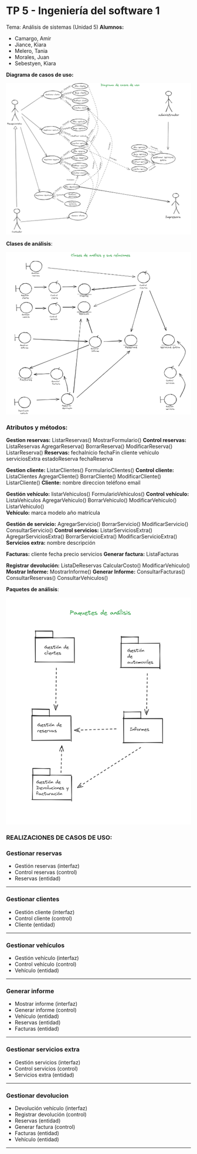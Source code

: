 # TP 5 - Ingeniería del software 1
Tema: Análisis de sistemas (Unidad 5)
**Alumnos:**
- Camargo, Amir
- Jiance, Kiara
- Melero, Tania
- Morales, Juan
- Sebestyen, Kiara

**Diagrama de casos de uso:**

![Casos de uso](diagrama_casos_de_uso.png "Casos de uso")

**Clases de análisis**:

![Analisis](Clases_de_analisis.png "analisis")

### Atributos y métodos:
**Gestion reservas:**
    ListarReservas()
    MostrarFormulario()
**Control reservas:**
    ListaReservas
    AgregarReserva()
    BorrarReserva()
    ModificarReserva()
    ListarReserva()
**Reservas:**
    fechaInicio
    fechaFin
    cliente
    vehículo
    serviciosExtra
    estadoReserva
    fechaReserva

 **Gestion cliente:**
    ListarClientes()
    FormularioClientes()
**Control cliente:**
    ListaClientes
    AgregarCliente()
    BorrarCliente()
    ModificarCliente()
    ListarCliente()
**Cliente:**
    nombre
    direccion
    teléfono
    email

**Gestión vehículo:**
    listarVehiculos()
    FormularioVehiculos()
**Control vehículo:**
    ListaVehiculos
    AgregarVehiculo()
    BorrarVehiculo()
    ModificarVehiculo()
    ListarVehiculo()  
**Vehículo:**
    marca
    modelo
    año
    matrícula
    
**Gestión de servicio:**
	AgregarServicio()
	BorrarServicio()
	ModificarServicio()
	ConsultarServicio()
**Control servicios:**
	 ListarServiciosExtra()
	 AgregarServiciosExtra()
	 BorrarServicioExtra()
	 ModificarServicioExtra()
**Servicios extra:**
    nombre
    descripción
    
**Facturas:**
    cliente
    fecha 
    precio
    servicios
**Generar factura:**
    ListaFacturas

**Registrar devolución:**
	ListaDeReservas
    CalcularCosto()
    ModificarVehiculo()
**Mostrar Informe:**
	MostrarInforme()
**Generar Informe:**
	ConsultarFacturas()
	ConsultarReservas()
	ConsultarVehiculos()

**Paquetes de análisis**:

![Analisis](paquetes_analisis.png "analisis")

### REALIZACIONES DE CASOS DE USO:
### Gestionar reservas
- Gestión reservas (interfaz)
- Control reservas (control)
- Reservas (entidad)

---
### Gestionar clientes
- Gestión cliente (interfaz)
- Control cliente (control)
- Cliente (entidad)


---

### Gestionar vehículos
- Gestión vehículo (interfaz)
- Control vehículo (control)
- Vehículo (entidad)

---

### Generar informe
- Mostrar informe (interfaz)
- Generar informe (control)
- Vehículo (entidad)
- Reservas (entidad)
- Facturas (entidad)

---

### Gestionar servicios extra
- Gestión servicios (interfaz)
- Control servicios (control)
- Servicios extra (entidad)

---

### Gestionar devolucion
- Devolución vehículo (interfaz)
- Registrar devolución (control)
- Reservas (entidad)
- Generar factura (control)
- Facturas (entidad)
- Vehículo (entidad)

---
